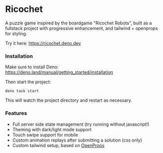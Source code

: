 # Ricochet

A puzzle game inspired by the boardgame "Ricochet Robots", built as a fullstack
project with progressive enhancement, and tailwind + openprops for styling.

Try it here: https://ricochet.deno.dev

### Installation

Make sure to install Deno: https://deno.land/manual/getting_started/installation

Then start the project:

```
deno task start
```

This will watch the project directory and restart as necessary.

### Features

- Full server side state management (try running without javascript!)
- Theming with dark/light mode support
- Touch swipe support for mobile
- Custom animation replays after submitting a solution (css only)
- Custom tailwind setup, based on [OpenProps](https://open-props.style/)
